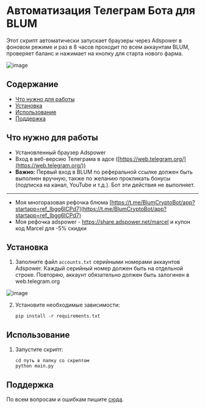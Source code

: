 # Автоматизация Телеграм Бота для BLUM

Этот скрипт автоматически запускает браузеры через Adspower в фоновом режиме и раз в 8 часов проходит по всем аккаунтам BLUM, проверяет баланс и нажимает на кнопку для старта нового фарма.

![image](https://github.com/Marcelkoo/blum-adspower-clicker/assets/107651246/89f3a2b0-8bc6-4108-b237-20ca09ba4066)

## Содержание

- [Что нужно для работы](#что-нужно-для-работы)
- [Установка](#установка)
- [Использование](#использование)
- [Поддержка](#поддержка)

## Что нужно для работы

- Установленный браузер Adspower 
- Вход в веб-версию Телеграма в адсе ([https://web.telegram.org/](https://web.telegram.org/))
- **Важно:** Первый вход в BLUM по реферальной ссылке должен быть выполнен вручную, также по желанию прокликать бонусы (подписка на канал, YouTube и т.д.). Бот эти действия не выполняет.
--------
- Моя многоразовая рефочка блюма [https://t.me/BlumCryptoBot/app?startapp=ref_Ibgg6ICPd7](https://t.me/BlumCryptoBot/app?startapp=ref_Ibgg6ICPd7)
- Моя рефочка adspower - https://share.adspower.net/marcel и купон код Marcel для -5% скидки

## Установка

1. Заполните файл `accounts.txt` серийными номерами аккаунтов Adspower. Каждый серийный номер должен быть на отдельной строке. Повторяю, аккаунт обязательно должен быть залогинен в web.telegram.org

![image](https://github.com/Marcelkoo/blum-adspower-clicker/assets/107651246/262d4387-f298-4c95-b4f7-1c96f6949b34)

2. Установите необходимые зависимости:
    ```
    pip install -r requirements.txt
    ```

## Использование

1. Запустите скрипт:
    ```
    cd путь в папку со скриптом
    python main.py
    ```

## Поддержка

По всем вопросам и ошибкам пишите [сюда](https://t.me/Marcelkow).
